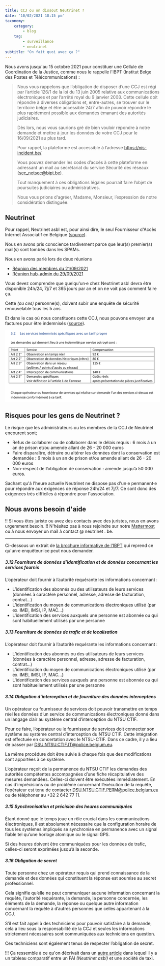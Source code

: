 ```yaml
---
title: CCJ ou on dissout Neutrinet ?
date: '10/02/2021 18:15 pm'
taxonomy:
    category:
        - blog
    tag:
        - surveillance
        - neutrinet
subtitle: "On fait quoi avec ça ?"
---
```


Nous avons jusqu'au 15 octobre 2021 pour constituer une Cellule de Coordination de la Justice, comme nous le rappelle l'IBPT (Institut Belge des Postes et Télécommunications) :

>  Nous vous rappelons que l’obligation de disposer d’une CCJ est régi par l’article 126/1 de la loi du 13 juin 2005 relative aux communications électroniques et par l’arrêté royal du 9 janvier 2003. Cette cellule doit répondre à diverses obligations et, entre-autres, se trouver sur le territoire belge et être accessible 24/7 afin de pouvoir répondre le plus rapidement possible aux demandes émanant des autorités judiciaires.
>
>Dès lors, nous vous saurions gré de bien vouloir répondre à notre demande et mettre à jour les données de votre CCJ pour le 16/09/2021 au plus tard.
>
>Pour rappel, la plateforme est accessible à l’adresse https://nis-incident.be/
>
>Vous pouvez demander les codes d’accès à cette plateforme en adressant un mail au secrétariat du service Sécurité des réseaux (sec_netsec@bipt.be).
>
>Tout manquement à ces obligations légales pourrait faire l’objet de poursuites judiciaires ou administratives.
>
>Nous vous prions d'agréer, Madame, Monsieur, l’expression de notre considération distinguée.

## Neutrinet

Pour rappel, Neutrinet asbl est, pour ainsi dire, le seul Fournisseur d'Accès Internet Associatif en Belgique ([source](https://www.bipt.be/operators/publication/list-of-telecom-operators)).

Nous en avons pris conscience tardivement parce que leur(s) premier(s) mail(s) sont tombés dans les SPAMs.

Nous en avons parlé lors de deux réunions

- [Réunion des membres du 21/09/2021](https://wiki.neutrinet.be/fr/rapports/2021/09-21#ccj)
- [Réunion hub-admin du 29/09/2021](https://wiki.neutrinet.be/fr/rapports/2021/09-29)

Vous devez comprendre que quelqu'un·e chez Neutrinet asbl devra être disponible 24h/24, 7j/7 et 365 jours par an et on ne voit pas comment faire ça.

Cette *(ou ces)* personne(s), doivent subir une enquête de sécurité renouvelable tous les 5 ans.

Et dans le cas où nous constituons cette CCJ, nous pouvons envoyer une factures pour être indemnisés ([source](https://www.ibpt.be/file/cc73d96153bbd5448a56f19d925d05b1379c7f21/4cda9d352da1912b728c4517c70ce9c2de5815c2/Brochure_Informative_Obligations_Collaboration_Autorites_Judiciaires.pdf)).

![Taleaux des indemnité en fonction du service fourni](ccj-indemnisations.png)


## Risques pour les gens de Neutrinet ?

Le risque que les administrateurs ou les membres de la CCJ de Neutrinet encourent sont;

* Refus de collaborer ou de collaborer dans le délais requis : 6 mois à un an de prison et/ou amende allant de 26 - 20 000 euros
* Faire disparaître, détruire ou altérer les données dont la conservation est demandée : 6 mois à un an de prison et/ou amende allant de 26 - 20 000 euros
* Non-respect de l’obligation de conservation : amende jusqu’à 50 000 euros.

Sachant qu'à l'heure actuelle Neutrinet ne dispose pas d'un·e permanent·e pour répondre aux exigences de réponse 24h/24 et 7j/7. Ce sont donc des exigences très difficiles à répondre pour l'association.

## Nous avons besoin d'aide

!! Si vous êtes juriste ou avez des contacts avec des juristes, nous en avons urgemment besoin. 
!! N'hésitez pas à nous rejoindre sur notre [Mattermost](https://chat.neutrinet.be/signup_user_complete/\?id=3cfzfw6jb7nrmftjrwryaztogy) ou à nous envoyer un mail à contact @ neutrinet . be.

---

Ci-dessous un extrait de [la brochure informative de l'IBPT](https://www.ibpt.be/file/cc73d96153bbd5448a56f19d925d05b1379c7f21/4cda9d352da1912b728c4517c70ce9c2de5815c2/Brochure_Informative_Obligations_Collaboration_Autorites_Judiciaires.pdf) qui reprend ce qu'un·e enquêteur·ice peut nous demander.

##### 3.12 Fourniture de données d’identification et de données concernant les services fournis

L’opérateur doit fournir à l’autorité requérante les informations concernant :
- L’identification des abonnés ou des utilisateurs de leurs services (données à caractère personnel, adresse, adresse de facturation, contrat...)
- L’identification du moyen de communications électroniques utilisé (par ex. IMEI, IMSI, IP, MAC...)
- L'identification des services auxquels une personne est abonnée ou qui sont habituellement utilisés par une personne

##### 3.13 Fourniture de données de trafic et de localisation

L’opérateur doit fournir à l’autorité requérante les informations concernant :

- L’identification des abonnés ou des utilisateurs de leurs services (données à caractère personnel, adresse, adresse de facturation, contrat...)
- L’identification du moyen de communications électroniques utilisé (par ex. IMEI, IMSI, IP, MAC...)
- L'identification des services auxquels une personne est abonnée ou qui sont habituellement utilisés par une personne

##### 3.14 Obligation d’interception et de fourniture des données interceptées

Un opérateur ou fournisseur de services doit pouvoir transmettre en temps réel les données d’un service de communications électroniques donné dans un langage clair au système central d’interception du NTSU CTIF.

Pour ce faire, l’opérateur ou le fournisseur de services doit connecter son système au système central d’interception du NTSU CTIF. Cette intégration est effectuée en concertation avec le NTSU-CTIF. Dans ce cadre, il y a lieu de passer par DSU.NTSU.CTIF.IT@police.belgium.eu.

La même procédure doit être suivie à chaque fois que des modifications sont apportées à ce système.

L’opérateur reçoit de la permanence du NTSU CTIF les demandes des autorités compétentes accompagnées d’une fiche récapitulative des mesures demandées. Celles-ci doivent être exécutées immédiatement. En cas d’imprécisions ou de problème concernant l’exécution de la requête, l’opérateur est tenu de contacter DSU.NTSU.CTIF.PERM@police.belgium.eu ou de téléphoner au +32 2 642 77 11.

##### 3.15 Synchronisation et précision des heures communiquées

Étant donné que le temps joue un rôle crucial dans les communications électroniques, il est absolument nécessaire que la configuration horaire de tous les systèmes impliqués se synchronise en permanence avec un signal fiable tel qu’une horloge atomique ou le signal GPS.

Si des heures doivent être communiquées pour les données de trafic, celles-ci seront exprimées jusqu’à la seconde.

##### 3.16 Obligation de secret

Toute personne chez un opérateur requis qui prend connaissance de la demande et des données qui constituent la réponse est soumise au secret professionnel.

Cela signifie qu’elle ne peut communiquer aucune information concernant la requête, l’autorité requérante, la demande, la personne concernée, les éléments de la demande, la réponse ou quelque autre information concernant la requête à d’autres personnes que celles appartenant à la CCJ.

S’il est fait appel à des techniciens pour pouvoir satisfaire à la demande, cela a lieu sous la responsabilité de la CCJ et seules les informations strictement nécessaires sont communiquées aux techniciens en question.

Ces techniciens sont également tenus de respecter l’obligation de secret.

!!! Ça ressemble à ce qu'on décrivait dans un [autre article](/blog/collabo) dans lequel il y a un tableau comparatif entre un FAI *(Neutrinet asbl)* et une société de taxi.